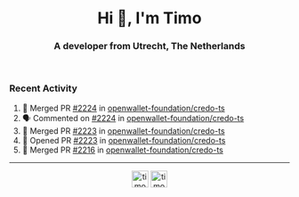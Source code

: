 <h1 align="center">Hi 👋, I'm Timo</h1>
<h3 align="center">A developer from Utrecht, The Netherlands</h3>
<br/>
<!-- https://github.com/rahuldkjain/github-profile-readme-generator --!>

<!--  <p align="left"><img src="https://github-readme-stats.vercel.app/api?username=timoglastra&show_icons=true&count_private=true&" alt="timoglastra" /></p> --!>

<!--
Github language stats
<p align="left"><img src="https://github-readme-stats.vercel.app/api/top-langs/?username=timoglastra&layout=compact" alt="timoglastra" /><p>
-->

<!-- Codestats language stats -->
<!-- <p align="left"><img src="https://codestats-readme.vercel.app/api/top-langs/?username=timoglastra&layout=compact&language_count=12" alt="timoglastra" /><p>    --!>
  
<h3>Recent Activity</h3>

<!--START_SECTION:activity-->
1. 🎉 Merged PR [#2224](https://github.com/openwallet-foundation/credo-ts/pull/2224) in [openwallet-foundation/credo-ts](https://github.com/openwallet-foundation/credo-ts)
2. 🗣 Commented on [#2224](https://github.com/openwallet-foundation/credo-ts/pull/2224#issuecomment-2715835789) in [openwallet-foundation/credo-ts](https://github.com/openwallet-foundation/credo-ts)
3. 🎉 Merged PR [#2223](https://github.com/openwallet-foundation/credo-ts/pull/2223) in [openwallet-foundation/credo-ts](https://github.com/openwallet-foundation/credo-ts)
4. 💪 Opened PR [#2223](https://github.com/openwallet-foundation/credo-ts/pull/2223) in [openwallet-foundation/credo-ts](https://github.com/openwallet-foundation/credo-ts)
5. 🎉 Merged PR [#2216](https://github.com/openwallet-foundation/credo-ts/pull/2216) in [openwallet-foundation/credo-ts](https://github.com/openwallet-foundation/credo-ts)
<!--END_SECTION:activity-->

---

<p align="center">
<a href="https://twitter.com/timoglastra" target="blank"><img align="center" src="https://cdn.jsdelivr.net/npm/simple-icons@3.0.1/icons/twitter.svg" alt="timoglastra" height="30" width="30" /></a>
<a href="https://linkedin.com/in/timoglastra" target="blank"><img align="center" src="https://cdn.jsdelivr.net/npm/simple-icons@3.0.1/icons/linkedin.svg" alt="timoglastra" height="30" width="30" /></a>
</p>



